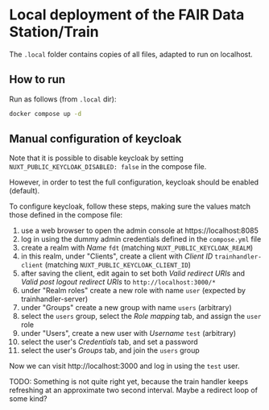 # Local deployment of the FAIR Data Station/Train

The `.local` folder contains copies of all files, adapted to run on localhost.

## How to run

Run as follows (from `.local` dir):

```bash
docker compose up -d
```

## Manual configuration of keycloak

Note that it is possible to disable keycloak by setting `NUXT_PUBLIC_KEYCLOAK_DISABLED: false` in the compose file.

However, in order to test the full configuration, keycloak should be enabled (default).

To configure keycloak, follow these steps, making sure the values match those defined in the compose file:

1. use a web browser to open the admin console at https://localhost:8085
2. log in using the dummy admin credentials defined in the `compose.yml` file
3. create a realm with *Name* `fdt` (matching `NUXT_PUBLIC_KEYCLOAK_REALM`)
4. in this realm, under "Clients", create a client with *Client ID* `trainhandler-client` (matching `NUXT_PUBLIC_KEYCLOAK_CLIENT_ID`)
5. after saving the client, edit again to set both *Valid redirect URIs* and *Valid post logout redirect URIs* to `http://localhost:3000/*`
6. under "Realm roles" create a new role with name `user` (expected by trainhandler-server)
7. under "Groups" create a new group with name `users` (arbitrary)
8. select the `users` group, select the *Role mapping* tab, and assign the `user` role
9. under "Users", create a new user with *Username* `test` (arbitrary)
10. select the user's *Credentials* tab, and set a password
11. select the user's *Groups* tab, and join the `users` group

Now we can visit http://localhost:3000 and log in using the `test` user.

TODO: Something is not quite right yet, because the train handler keeps refreshing at an approximate two second interval.
Maybe a redirect loop of some kind? 

